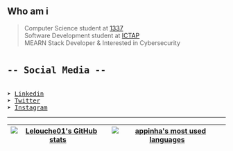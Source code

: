 
## Who am i

> Computer Science student at [1337](https://1337.ma/) \
> Software Development student at [ICTAP](http://ictap.ma/) \
> MEARN Stack Developer & Interested in Cybersecurity


<pre>
<h2>-- Social Media --</h2>
➤ <a href = "https://www.linkedin.com/in/amine01/">Linkedin</a>
➤ <a href = "https://twitter.com/Lelouche01">Twitter</a>
➤ <a href = "https://instagram.com/Lelouche0x1">Instagram</a>
</pre> 

---------------
| [![Lelouche01's GitHub stats](https://github-readme-stats.vercel.app/api?username=Lelouche01&count_private=true&show_icons=true&hide=issues&hide_border=true&theme=jolly)](https://github.com/Lelouche01?tab=repositories) | [![appinha's most used languages](https://github-readme-stats.vercel.app/api/top-langs/?username=Lelouche01&layout=compact&hide_border=true&theme=jolly)](https://github.com/Lelouche01?tab=repositories) |
|:-:|:-:|
